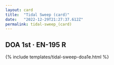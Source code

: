 ```yaml
---
layout: card
title:  "Tidal Sweep (card)"
date:   "2022-12-29T21:27:37.612Z"
permalink: tidal-sweep_(card)
---
```


## DOA 1st &middot; EN-195 R

{% include templates/tidal-sweep-doa1e.html %}

